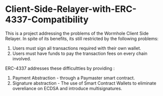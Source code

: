# Client-Side-Relayer-with-ERC-4337-Compatibility

This is a project addressing the problems of the Wormhole Client Side Relayer. In spite of its benefits, its still restricted by the following problems: 
1. Users must sign all transactions required with their own wallet.
2. Users must have funds to pay the transaction fees on every chain involved.

ERC-4337 addresses these difficultties by providing :
1. Payment Abstraction - through a Paymaster smart contract.
2. Signature abstraction - The use of Smart Contract Wallets to eliminate overeliance on ECDSA and introduce multisignatures. 
